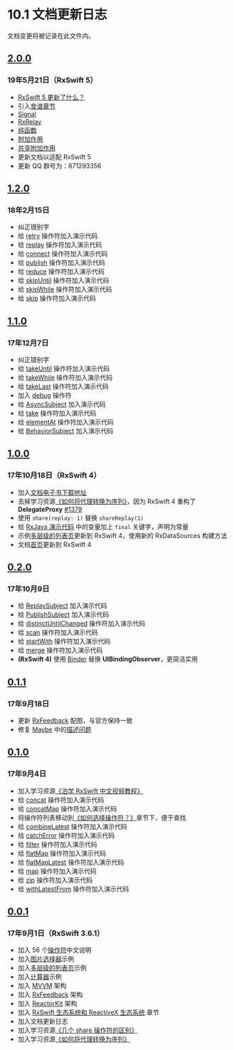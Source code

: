 # 10.1 文档更新日志

文档变更将被记录在此文件内。

## [2.0.0](https://github.com/beeth0ven/RxSwift-Chinese-Documentation/releases/tag/2.0.0)

### 19年5月21日（RxSwift 5）

* [RxSwift 5 更新了什么？](../recipes/whats_new_in_rxswift_5.md)
* 引入[食谱章节](../recipes/)
* [Signal](../rxswift_core/observable/signal.md)
* [RxRelay](../recipes/rxrelay.md)
* [纯函数](../recipes/pure_function.md)
* [附加作用](../recipes/side_effects.md)
* [共享附加作用](../recipes/share_side_effects.md)
* 更新文档以适配 RxSwift 5
* 更新 QQ 群号为：871293356

## [1.2.0](https://github.com/beeth0ven/RxSwift-Chinese-Documentation/releases/tag/1.2.0)

### 18年2月15日

* 纠正错别字
* 给 [retry](../decision_tree/retry.md) 操作符加入演示代码
* 给 [replay](../decision_tree/replay.md) 操作符加入演示代码
* 给 [connect](../decision_tree/connect.md) 操作符加入演示代码
* 给 [publish](../decision_tree/publish.md) 操作符加入演示代码
* 给 [reduce](../decision_tree/reduce.md) 操作符加入演示代码
* 给 [skipUntil](../decision_tree/skipuntil.md) 操作符加入演示代码
* 给 [skipWhile](../decision_tree/skipwhile.md) 操作符加入演示代码
* 给 [skip](../decision_tree/skip.md) 操作符加入演示代码

## [1.1.0](https://github.com/beeth0ven/RxSwift-Chinese-Documentation/releases/tag/1.1.0)

### 17年12月7日

* 纠正错别字
* 给 [takeUntil](../decision_tree/takeuntil.md) 操作符加入演示代码
* 给 [takeWhile](../decision_tree/takewhile.md) 操作符加入演示代码
* 给 [takeLast](../decision_tree/takelast.md) 操作符加入演示代码
* 加入 [debug](../decision_tree/debug.md) 操作符
* 给 [AsyncSubject](../rxswift_core/observable_and_observer/async_subject.md) 加入演示代码
* 给 [take](../decision_tree/take.md) 操作符加入演示代码
* 给 [elementAt](../decision_tree/elementat.md) 操作符加入演示代码
* 给 [BehaviorSubject](../rxswift_core/observable_and_observer/behavior_subject.md) 加入演示代码

## [1.0.0](https://github.com/beeth0ven/RxSwift-Chinese-Documentation/releases/tag/1.0.0)

### 17年10月18日（RxSwift 4）

* 加入[文档电子书下载地址](https://github.com/beeth0ven/RxSwift-Chinese-Documentation/releases/download/1.0.0/RxSwiftChineseDocumentation.epub)
* 去掉学习资源[《如何将代理转换为序列》](https://medium.com/@maxofeden/rxswift-migrate-delegates-to-beautiful-observables-3e606a863048)，因为 RxSwift 4 重构了 **DelegateProxy**  [\#1379](https://github.com/ReactiveX/RxSwift/pull/1379)
* 使用 `share(replay: 1)` 替换 `shareReplay(1)`
* 给 [RxJava 演示代码](../rxswift_ecosystem.md) 中的变量加上 `final` 关键字，声明为常量
* 示例[多层级的列表页](../more_demo/tableview_sectioned_viewcontroller.md)更新到 RxSwift 4，使用新的 RxDataSources 构建方法
* 文档[首页](../introduction.md)更新到 RxSwift 4

## [0.2.0](https://github.com/beeth0ven/RxSwift-Chinese-Documentation/releases/tag/0.2.0)

### 17年10月9日

* 给 [ReplaySubject](../rxswift_core/observable_and_observer/replay_subject.md) 加入演示代码
* 给 [PublishSubject](../rxswift_core/observable_and_observer/publish_subject.md) 加入演示代码
* 给 [distinctUntilChanged](../decision_tree/distinctuntilchanged.md) 操作符加入演示代码
* 给 [scan](../decision_tree/scan.md) 操作符加入演示代码
* 给 [startWith](../decision_tree/startwith.md) 操作符加入演示代码
* 给 [merge](../decision_tree/merge.md) 操作符加入演示代码
* **\(RxSwift 4\)** 使用 [Binder](../rxswift_core/observer/binder.md) 替换 **UIBindingObserver**，更简洁实用

## [0.1.1](https://github.com/beeth0ven/RxSwift-Chinese-Documentation/releases/tag/0.1.1)

### 17年9月18日

* 更新 [RxFeedback](../architecture/rxfeedback/) 配图，与官方保持一致
* 修复 [Maybe](../rxswift_core/observable/maybe.md) 中的[描述问题](https://github.com/beeth0ven/RxSwift-Chinese-Documentation/pull/9/files)

## [0.1.0](https://github.com/beeth0ven/RxSwift-Chinese-Documentation/releases/tag/0.1.0)

### 17年9月4日

* 加入学习资源[《泊学 RxSwift 中文视频教程》](https://boxueio.com/series/rxswift-101)
* 给 [concat](../decision_tree/concat.md) 操作符加入演示代码
* 给 [concatMap](../decision_tree/concatmap.md) 操作符加入演示代码
* 将操作符列表移动到[《如何选择操作符？》](../decision_tree/)章节下，便于查找
* 给 [combineLatest](../decision_tree/combinelatest.md) 操作符加入演示代码
* 给 [catchError](../decision_tree/catcherror.md) 操作符加入演示代码
* 给 [filter](../decision_tree/filter.md) 操作符加入演示代码
* 给 [flatMap](../decision_tree/flatmap.md) 操作符加入演示代码
* 给 [flatMapLatest](../decision_tree/flatmaplatest.md) 操作符加入演示代码
* 给 [map](../decision_tree/map.md) 操作符加入演示代码
* 给 [zip](../decision_tree/zip.md) 操作符加入演示代码
* 给 [withLatestFrom](../decision_tree/withlatestfrom.md) 操作符加入演示代码

## [0.0.1](https://github.com/beeth0ven/RxSwift-Chinese-Documentation/releases/tag/0.0.1)

### 17年9月1日（RxSwift 3.6.1）

* 加入 56 个[操作符](../rxswift_core/operator.md)中文说明
* 加入[图片选择器](../more_demo/image_picker.md)示例
* 加入[多层级的列表页](../more_demo/tableview_sectioned_viewcontroller.md)示例
* 加入[计算器](../more_demo/calculator.md)示例
* 加入 [MVVM](../architecture/mvvm/) 架构
* 加入 [RxFeedback](../architecture/rxfeedback/) 架构
* 加入 [ReactorKit](../architecture/reactorkit/) 架构
* 加入 [RxSwift 生态系统和 ReactiveX 生态系统](../rxswift_ecosystem.md) 章节
* 加入文档更新日志
* 加入学习资源[《几个 share 操作符的区别》](https://medium.com/@_achou/rxswift-share-vs-replay-vs-sharereplay-bea99ac42168)
* 加入学习资源[《如何将代理转换为序列》](https://medium.com/@maxofeden/rxswift-migrate-delegates-to-beautiful-observables-3e606a863048)

